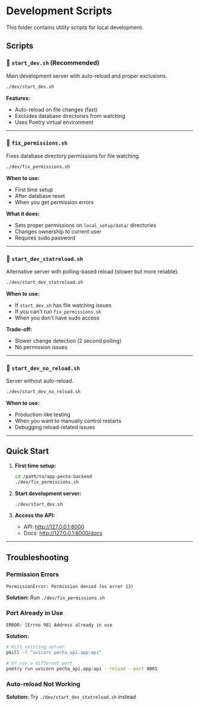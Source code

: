 # Development Scripts

This folder contains utility scripts for local development.

## Scripts

### 🚀 `start_dev.sh` (Recommended)
Main development server with auto-reload and proper exclusions.

```bash
./dev/start_dev.sh
```

**Features:**
- Auto-reload on file changes (fast)
- Excludes database directories from watching
- Uses Poetry virtual environment

---

### 🔧 `fix_permissions.sh`
Fixes database directory permissions for file watching.

```bash
./dev/fix_permissions.sh
```

**When to use:**
- First time setup
- After database reset
- When you get permission errors

**What it does:**
- Sets proper permissions on `local_setup/data/` directories
- Changes ownership to current user
- Requires sudo password

---

### 🐌 `start_dev_statreload.sh`
Alternative server with polling-based reload (slower but more reliable).

```bash
./dev/start_dev_statreload.sh
```

**When to use:**
- If `start_dev.sh` has file watching issues
- If you can't run `fix_permissions.sh`
- When you don't have sudo access

**Trade-off:**
- Slower change detection (2 second polling)
- No permission issues

---

### 🛑 `start_dev_no_reload.sh`
Server without auto-reload.

```bash
./dev/start_dev_no_reload.sh
```

**When to use:**
- Production-like testing
- When you want to manually control restarts
- Debugging reload-related issues

---

## Quick Start

1. **First time setup:**
   ```bash
   cd /path/to/app-pecha-backend
   ./dev/fix_permissions.sh
   ```

2. **Start development server:**
   ```bash
   ./dev/start_dev.sh
   ```

3. **Access the API:**
   - API: http://127.0.0.1:8000
   - Docs: http://127.0.0.1:8000/docs

---

## Troubleshooting

### Permission Errors
```
PermissionError: Permission denied (os error 13)
```
**Solution:** Run `./dev/fix_permissions.sh`

### Port Already in Use
```
ERROR: [Errno 98] Address already in use
```
**Solution:** 
```bash
# Kill existing server
pkill -f "uvicorn pecha_api.app:api"

# Or use a different port
poetry run uvicorn pecha_api.app:api --reload --port 8001
```

### Auto-reload Not Working
**Solution:** Try `./dev/start_dev_statreload.sh` instead

